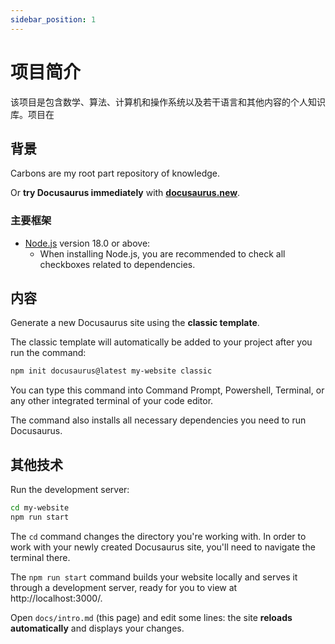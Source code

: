 ```yaml
---
sidebar_position: 1
---
```


# 项目简介

该项目是包含数学、算法、计算机和操作系统以及若干语言和其他内容的个人知识库。项目在

## 背景

Carbons are my root part repository of knowledge.


Or **try Docusaurus immediately** with **[docusaurus.new](https://docusaurus.new)**.

### 主要框架

- [Node.js](https://nodejs.org/en/download/) version 18.0 or above:
  - When installing Node.js, you are recommended to check all checkboxes related to dependencies.

## 内容

Generate a new Docusaurus site using the **classic template**.

The classic template will automatically be added to your project after you run the command:

```bash
npm init docusaurus@latest my-website classic
```

You can type this command into Command Prompt, Powershell, Terminal, or any other integrated terminal of your code editor.

The command also installs all necessary dependencies you need to run Docusaurus.

## 其他技术

Run the development server:

```bash
cd my-website
npm run start
```

The `cd` command changes the directory you're working with. In order to work with your newly created Docusaurus site, you'll need to navigate the terminal there.

The `npm run start` command builds your website locally and serves it through a development server, ready for you to view at http://localhost:3000/.

Open `docs/intro.md` (this page) and edit some lines: the site **reloads automatically** and displays your changes.
